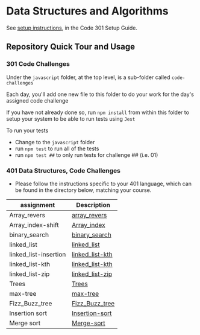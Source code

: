 # Data Structures and Algorithms

See [setup instructions](https://codefellows.github.io/setup-guide/code-301/3-code-challenges), in the Code 301 Setup Guide.

## Repository Quick Tour and Usage

### 301 Code Challenges

Under the `javascript` folder, at the top level, is a sub-folder called `code-challenges`

Each day, you'll add one new file to this folder to do your work for the day's assigned code challenge

If you have not already done so, run `npm install` from within this folder to setup your system to be able to run tests using `Jest`

To run your tests

- Change to the `javascript` folder
- run `npm test` to run all of the tests
- run `npm test ##` to only run tests for challenge ## (i.e. 01)

### 401 Data Structures, Code Challenges

- Please follow the instructions specific to your 401 language, which can be found in the directory below, matching your course.

| assignment           | Description                                     |
| ---------------------| ------------------------------------------------|
|Array_revers          |[array_revers](array-reverse/README.md)          |
|Array_index-shift     |[Array_index](array-insert-shift/README.md)      |
|binary_search         |[binary_search](binary_search/README.md)         |
|linked_list           |[linked_list](python/linked_list/README.md)      |
|linked_list-insertion |[linked_list-kth](lpython/linked_list/README.md) |
|linked_list-kth       |[linked_list-kth](lpython/linked_list/README.md) |
|linked_list-zip       |[linked_list-zip](lpython/linked_list/README.md) |
|Trees                 |[Trees](python/trees/README.md)                  |
|max-tree              |[max-tree](python/trees/README.md)               |
|Fizz_Buzz_tree        |[Fizz_Buzz_tree](python/trees/README.md)         |
|Insertion sort        |[Insertion-sort](python/insertion-sort/README.md)|
|Merge sort            |[Merge-sort](python/merge-sort/README.md)        |
